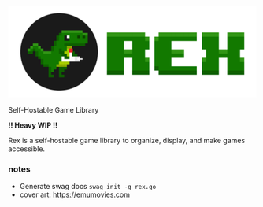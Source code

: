 <p align="center">
  <img width="600" src="https://github.com/clbx/rex/blob/main/logo.png?raw=true">
</p>



Self-Hostable Game Library

**!! Heavy WIP !!**

Rex is a self-hostable game library to organize, display, and make games accessible. 


### notes

- Generate swag docs
    ``swag init -g rex.go``
- cover art: https://emumovies.com

